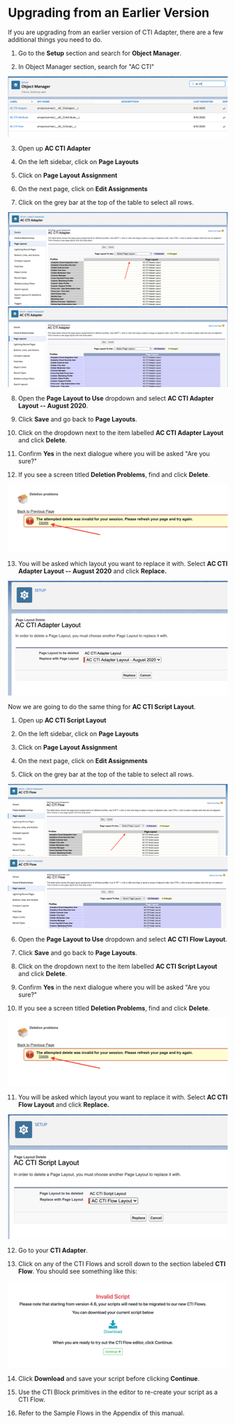 <h1 class="toc">Upgrading from an Earlier Version</h1>

If you are upgrading from an earlier version of CTI Adapter, there are a
few additional things you need to do.

1.  Go to the **Setup** section and search for **Object Manager**.

2.  In Object Manager section, search for "AC CTI"

<img src="../media/image73.png" />

3.  Open up **AC CTI Adapter**

4.  On the left sidebar, click on **Page Layouts**

5.  Click on **Page Layout Assignment**

6.  On the next page, click on **Edit Assignments**

7.  Click on the grey bar at the top of the table to select all rows.

<img src="../media/image74.png" />

<img src="../media/image75.png" />

8.  Open the **Page Layout to Use** dropdown and select **AC CTI Adapter
    Layout -- August 2020**.

9.  Click **Save** and go back to **Page Layouts**.

10. Click on the dropdown next to the item labelled **AC CTI Adapter
    Layout** and click **Delete**.

11. Confirm **Yes** in the next dialogue where you will be asked "Are
    you sure?"

12. If you see a screen titled **Deletion Problems**, find and click
    **Delete**.

<img src="../media/image76.png" />

13. You will be asked which layout you want to replace it with. Select
    **AC CTI Adapter Layout -- August 2020** and click **Replace.**

<img src="../media/image77.png" />

Now we are going to do the same thing for **AC CTI Script Layout**.

1.  Open up **AC CTI Script Layout**

2.  On the left sidebar, click on **Page Layouts**

3.  Click on **Page Layout Assignment**

4.  On the next page, click on **Edit Assignments**

5.  Click on the grey bar at the top of the table to select all rows.

<img src="../media/image78.png" />

<img src="../media/image79.png" />

6.  Open the **Page Layout to Use** dropdown and select **AC CTI Flow
    Layout**.

7.  Click **Save** and go back to **Page Layouts**.

8.  Click on the dropdown next to the item labelled **AC CTI Script
    Layout** and click **Delete**.

9.  Confirm **Yes** in the next dialogue where you will be asked "Are
    you sure?"

10. If you see a screen titled **Deletion Problems**, find and click
    **Delete**.

<img src="../media/image76.png" />

11. You will be asked which layout you want to replace it with. Select
    **AC CTI Flow Layout** and click **Replace.**

<img src="../media/image80.png" />

12. Go to your **CTI Adapter**.

13. Click on any of the CTI Flows and scroll down to the section labeled
    **CTI Flow**. You should see something like this:

<img src="../media/image81.png" />

14. Click **Download** and save your script before clicking
    **Continue**.

15. Use the CTI Block primitives in the editor to re-create your script
    as a CTI Flow.

16. Refer to the Sample Flows in the Appendix of this manual.
